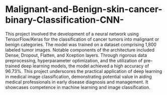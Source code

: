# Malignant-and-Benign-skin-cancer-binary-Classification-CNN-
This project involved the development of a neural network using TensorFlow/Keras for the classification of cancer tumors into malignant or benign categories. The model was trained on a dataset comprising 1,800 labeled tumor images. Notable components of the architecture included Dense, Dropout, Flatten, and Xception layers. Through rigorous data preprocessing, hyperparameter optimization, and the utilization of pre-trained deep learning models, the model achieved a high accuracy of 96.73%. This project underscores the practical application of deep learning in medical image classification, demonstrating potential value in aiding medical professionals in early disease diagnosis and management. It showcases competence in machine learning and image classification.

